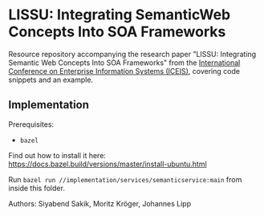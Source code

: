 # LISSU: Integrating SemanticWeb Concepts Into SOA Frameworks
Resource repository accompanying the research paper "LISSU: Integrating Semantic Web Concepts Into SOA Frameworks" from the [International Conference on Enterprise Information Systems (ICEIS)](http://www.iceis.org/), covering code snippets and an example.

## Implementation

Prerequisites:
- `bazel`

Find out how to install it here: https://docs.bazel.build/versions/master/install-ubuntu.html

Run `bazel run //implementation/services/semanticservice:main` from inside this folder.

Authors: Siyabend Sakik, Moritz Kröger, Johannes Lipp
